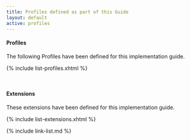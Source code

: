 ```yaml
---
title: Profiles defined as part of this Guide
layout: default
active: profiles
---
```

#### Profiles

The following Profiles have been defined for this implementation guide.

{% include list-profiles.xhtml %}

<br />

#### Extensions

These extensions have been defined for this implementation guide.


{% include list-extensions.xhtml %}


{% include link-list.md %}

<br />
